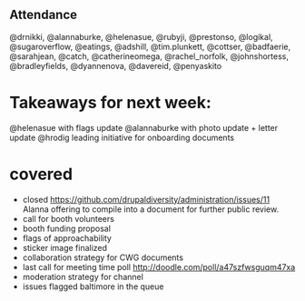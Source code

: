 

## Attendance
@drnikki, @alannaburke, @helenasue, @rubyji, @prestonso, @logikal, @sugaroverflow, @eatings, @adshill, @tim.plunkett, @cottser, @badfaerie, @sarahjean, @catch, @catherineomega, @rachel_norfolk, @johnshortess, @bradleyfields, @dyannenova, @davereid, @penyaskito



# Takeaways for next week:
@helenasue with flags update
@alannaburke with photo update + letter update
@hrodig leading initiative for onboarding documents


# covered
- closed https://github.com/drupaldiversity/administration/issues/11
Alanna offering to compile into a document for further public review.
- call for booth volunteers
- booth funding proposal
- flags of approachability
- sticker image finalized
- collaboration strategy for CWG documents
- last call for meeting time poll http://doodle.com/poll/a47szfwsguqm47xa
- moderation strategy for channel
- issues flagged baltimore in the queue
